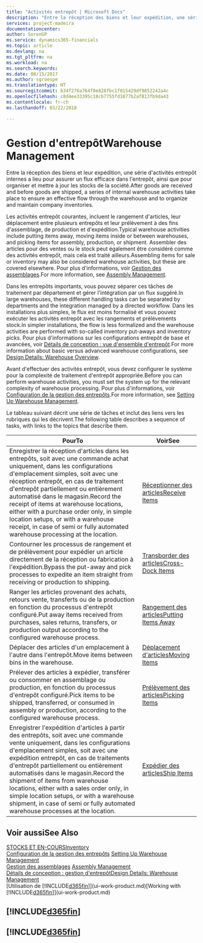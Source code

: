 ```yaml
---
title: "Activités entrepôt | Microsoft Docs"
description: "Entre la réception des biens et leur expédition, une série d'activités entrepôt internes a lieu pour assurer un flux efficace dans l'entrepôt, ainsi que pour organiser et mettre à jour les stocks de la société."
services: project-madeira
documentationcenter: 
author: SorenGP
ms.service: dynamics365-financials
ms.topic: article
ms.devlang: na
ms.tgt_pltfrm: na
ms.workload: na
ms.search.keywords: 
ms.date: 08/15/2017
ms.author: sgroespe
ms.translationtype: HT
ms.sourcegitcommit: b34f276a764f0e828fbc1f015429df9852242a4c
ms.openlocfilehash: c8d4ee33395c18cb7755fd1877b2af813fb9da43
ms.contentlocale: fr-ch
ms.lasthandoff: 03/22/2018

---
```

# <a name="warehouse-management"></a><span data-ttu-id="8dc86-103">Gestion d'entrepôt</span><span class="sxs-lookup"><span data-stu-id="8dc86-103">Warehouse Management</span></span>
<span data-ttu-id="8dc86-104">Entre la réception des biens et leur expédition, une série d'activités entrepôt internes a lieu pour assurer un flux efficace dans l'entrepôt, ainsi que pour organiser et mettre à jour les stocks de la société.</span><span class="sxs-lookup"><span data-stu-id="8dc86-104">After goods are received and before goods are shipped, a series of internal warehouse activities take place to ensure an effective flow through the warehouse and to organize and maintain company inventories.</span></span>

<span data-ttu-id="8dc86-105">Les activités entrepôt courantes, incluent le rangement d'articles, leur déplacement entre plusieurs entrepôts et leur prélèvement à des fins d'assemblage, de production et d'expédition.</span><span class="sxs-lookup"><span data-stu-id="8dc86-105">Typical warehouse activities include putting items away, moving items inside or between warehouses, and picking items for assembly, production, or shipment.</span></span> <span data-ttu-id="8dc86-106">Assembler des articles pour des ventes ou le stock peut également être considéré comme des activités entrepôt, mais cela est traité ailleurs.</span><span class="sxs-lookup"><span data-stu-id="8dc86-106">Assembling items for sale or inventory may also be considered warehouse activities, but these are covered elsewhere.</span></span> <span data-ttu-id="8dc86-107">Pour plus d'informations, voir [Gestion des assemblages](assembly-assemble-items.md).</span><span class="sxs-lookup"><span data-stu-id="8dc86-107">For more information, see [Assembly Management](assembly-assemble-items.md).</span></span>  

<span data-ttu-id="8dc86-108">Dans les entrepôts importants, vous pouvez séparer ces tâches de traitement par département et gérer l'intégration par un flux suggéré.</span><span class="sxs-lookup"><span data-stu-id="8dc86-108">In large warehouses, these different handling tasks can be separated by departments and the integration managed by a directed workflow.</span></span> <span data-ttu-id="8dc86-109">Dans les installations plus simples, le flux est moins formalisé et vous pouvez exécuter les activités entrepôt avec les rangements et prélèvements stock.</span><span class="sxs-lookup"><span data-stu-id="8dc86-109">In simpler installations, the flow is less formalized and the warehouse activities are performed with so-called inventory put-aways and inventory picks.</span></span> <span data-ttu-id="8dc86-110">Pour plus d'informations sur les configurations entrepôt de base et avancées, voir [Détails de conception : vue d'ensemble d'entrepôt](design-details-warehouse-overview.md).</span><span class="sxs-lookup"><span data-stu-id="8dc86-110">For more information about basic versus advanced warehouse configurations, see [Design Details: Warehouse Overview](design-details-warehouse-overview.md).</span></span>

<span data-ttu-id="8dc86-111">Avant d'effectuer des activités entrepôt, vous devez configurer le système pour la complexité de traitement d'entrepôt appropriée.</span><span class="sxs-lookup"><span data-stu-id="8dc86-111">Before you can perform warehouse activities, you must set the system up for the relevant complexity of warehouse processing.</span></span> <span data-ttu-id="8dc86-112">Pour plus d'informations, voir [Configuration de la gestion des entrepôts](warehouse-setup-warehouse.md).</span><span class="sxs-lookup"><span data-stu-id="8dc86-112">For more information, see [Setting Up Warehouse Management](warehouse-setup-warehouse.md).</span></span>

 <span data-ttu-id="8dc86-113">Le tableau suivant décrit une série de tâches et inclut des liens vers les rubriques qui les décrivent.</span><span class="sxs-lookup"><span data-stu-id="8dc86-113">The following table describes a sequence of tasks, with links to the topics that describe them.</span></span>   

|<span data-ttu-id="8dc86-114">**Pour**</span><span class="sxs-lookup"><span data-stu-id="8dc86-114">**To**</span></span>|<span data-ttu-id="8dc86-115">**Voir**</span><span class="sxs-lookup"><span data-stu-id="8dc86-115">**See**</span></span>|  
|------------|-------------|  
|<span data-ttu-id="8dc86-116">Enregistrer la réception d'articles dans les entrepôts, soit avec une commande achat uniquement, dans les configurations d'emplacement simples, soit avec une réception entrepôt, en cas de traitement d'entrepôt partiellement ou entièrement automatisé dans le magasin.</span><span class="sxs-lookup"><span data-stu-id="8dc86-116">Record the receipt of items at warehouse locations, either with a purchase order only, in simple location setups, or with a warehouse receipt, in case of semi or fully automated warehouse processing at the location.</span></span>|[<span data-ttu-id="8dc86-117">Réceptionner des articles</span><span class="sxs-lookup"><span data-stu-id="8dc86-117">Receive Items</span></span>](warehouse-how-receive-items.md)|
|<span data-ttu-id="8dc86-118">Contourner les processus de rangement et de prélèvement pour expédier un article directement de la réception ou fabrication à l'expédition.</span><span class="sxs-lookup"><span data-stu-id="8dc86-118">Bypass the put-away and pick processes to expedite an item straight from receiving or production to shipping.</span></span>|[<span data-ttu-id="8dc86-119">Transborder des articles</span><span class="sxs-lookup"><span data-stu-id="8dc86-119">Cross-Dock Items</span></span>](warehouse-how-to-cross-dock-items.md)|    
|<span data-ttu-id="8dc86-120">Ranger les articles provenant des achats, retours vente, transferts ou de la production en fonction du processus d'entrepôt configuré.</span><span class="sxs-lookup"><span data-stu-id="8dc86-120">Put away items received from purchases, sales returns, transfers, or production output according to the configured warehouse process.</span></span>|[<span data-ttu-id="8dc86-121">Rangement des articles</span><span class="sxs-lookup"><span data-stu-id="8dc86-121">Putting Items Away</span></span>](warehouse-put-away-items.md)|
|<span data-ttu-id="8dc86-122">Déplacer des articles d'un emplacement à l'autre dans l'entrepôt.</span><span class="sxs-lookup"><span data-stu-id="8dc86-122">Move items between bins in the warehouse.</span></span>|[<span data-ttu-id="8dc86-123">Déplacement d'articles</span><span class="sxs-lookup"><span data-stu-id="8dc86-123">Moving Items</span></span>](warehouse-move-items.md)|
|<span data-ttu-id="8dc86-124">Prélever des articles à expédier, transférer ou consommer en assemblage ou production, en fonction du processus d'entrepôt configuré.</span><span class="sxs-lookup"><span data-stu-id="8dc86-124">Pick items to be shipped, transferred, or consumed in assembly or production, according to the configured warehouse process.</span></span>|[<span data-ttu-id="8dc86-125">Prélèvement des articles</span><span class="sxs-lookup"><span data-stu-id="8dc86-125">Picking Items</span></span>](warehouse-pick-items.md)|
|<span data-ttu-id="8dc86-126">Enregistrer l'expédition d'articles à partir des entrepôts, soit avec une commande vente uniquement, dans les configurations d'emplacement simples, soit avec une expédition entrepôt, en cas de traitements d'entrepôt partiellement ou entièrement automatisés dans le magasin.</span><span class="sxs-lookup"><span data-stu-id="8dc86-126">Record the shipment of items from warehouse locations, either with a sales order only, in simple location setups, or with a warehouse shipment, in case of semi or fully automated warehouse processes at the location.</span></span>|[<span data-ttu-id="8dc86-127">Expédier des articles</span><span class="sxs-lookup"><span data-stu-id="8dc86-127">Ship Items</span></span>](warehouse-how-ship-items.md)|  

## <a name="see-also"></a><span data-ttu-id="8dc86-128">Voir aussi</span><span class="sxs-lookup"><span data-stu-id="8dc86-128">See Also</span></span>  
[<span data-ttu-id="8dc86-129">STOCKS ET EN-COURS</span><span class="sxs-lookup"><span data-stu-id="8dc86-129">Inventory</span></span>](inventory-manage-inventory.md)  
<span data-ttu-id="8dc86-130">[Configuration de la gestion des entrepôts](warehouse-setup-warehouse.md)   </span><span class="sxs-lookup"><span data-stu-id="8dc86-130">[Setting Up Warehouse Management](warehouse-setup-warehouse.md)   </span></span>  
<span data-ttu-id="8dc86-131">[Gestion des assemblages](assembly-assemble-items.md)  </span><span class="sxs-lookup"><span data-stu-id="8dc86-131">[Assembly Management](assembly-assemble-items.md)  </span></span>  
[<span data-ttu-id="8dc86-132">Détails de conception : gestion d'entrepôt</span><span class="sxs-lookup"><span data-stu-id="8dc86-132">Design Details: Warehouse Management</span></span>](design-details-warehouse-management.md)  
<span data-ttu-id="8dc86-133">[Utilisation de [!INCLUDE[d365fin](includes/d365fin_md.md)]](ui-work-product.md)</span><span class="sxs-lookup"><span data-stu-id="8dc86-133">[Working with [!INCLUDE[d365fin](includes/d365fin_md.md)]](ui-work-product.md)</span></span>  

## [!INCLUDE[d365fin](includes/free_trial_md.md)]  
## [!INCLUDE[d365fin](includes/training_link_md.md)]

